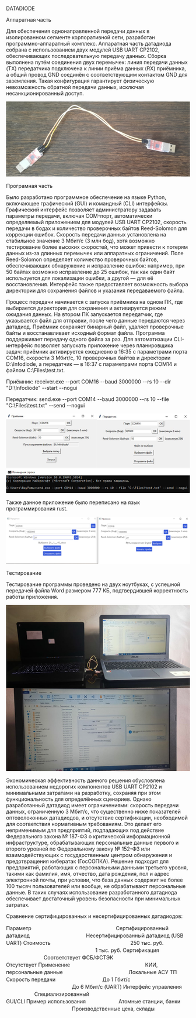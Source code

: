 DATADIODE

Аппаратная часть

Для обеспечения однонаправленной передачи данных в изолированном сегменте корпоративной сети, разработан программно-аппаратный комплекс. Аппаратная часть датадиода собрана с использованием двух модулей USB UART CP2102, обеспечивающих последовательную передачу данных. Сборка выполнена путём соединения двух перемычек: линия передачи данных (TX) передатчика подключена к линии приёма данных (RX) приёмника, а общий провод GND соединён с соответствующим контактом GND для заземления. Такая конфигурация гарантирует физическую невозможность обратной передачи данных, исключая несанкционированный доступ.

![ПАК](screen1.jpg)

Програмная часть

Было разработано программное обеспечение на языке Python, включающее графический (GUI) и командный (CLI) интерфейсы. Графический интерфейс позволяет администратору задавать параметры передачи, включая COM-порт, автоматически определяемый приложением для модулей USB UART CP2102, скорость передачи в бодах и количество проверочных байтов Reed-Solomon для коррекции ошибок. Скорость передачи данных установлена на стабильное значение 3 Мбит/с (3 млн бод), хотя возможно тестирование более высоких скоростей, что может привести к потерям данных из-за длинных перемычек или аппаратных ограничений. 
Поле Reed-Solomon определяет количество проверочных байтов, обеспечивающих обнаружение и исправление ошибок: например, при 50 байтах возможно исправление до 25 ошибок, так как один байт используется для локализации ошибки, а другой — для её восстановления. Интерфейс также предоставляет возможность выбора директории для сохранения файлов и указания передаваемого файла.

Процесс передачи начинается с запуска приёмника на одном ПК, где выбирается директория для сохранения и активируется режим ожидания данных. На втором ПК запускается передатчик, где указывается файл для отправки, после чего данные передаются через датадиод. Приёмник сохраняет бинарный файл, удаляет проверочные байты и восстанавливает исходный формат файла. Программа поддерживает передачу одного файла за раз.
Для автоматизации CLI-интерфейс позволяет запускать приложение через планировщика задач: приёмник активируется ежедневно в 16:35 с параметрами порта COM16, скорости 3 Мбит/с, 10 проверочных байтов и директории D:\Infodiode, а передатчик — в 16:37 с параметрами порта COM14 и файлом C:\Files\test.txt.

Приёмник: receiver.exe --port COM16 --baud 3000000 --rs 10 --dir "D:\Infodiode" --start --nogui

Передатчик: send.exe --port COM14 --baud 3000000 --rs 10 --file "C:\Files\test.txt" --send --nogui

![GUI](screen2.jpg)
![CLI](screen4.jpg)

Также данное приложение было переписано на язык программирования rust.

![GUI](screen3.jpg)

Тестирование

Тестирование программы проведено на двух ноутбуках, с успешной передачей файла Word размером 777 КБ, подтвердившей корректность работы приложения.

![Тест](screen5.jpg)

Экономическая эффективность данного решения обусловлена использованием недорогих компонентов USB UART CP2102 и минимальными затратами на разработку, сохраняя при этом функциональность для определённых сценариев. Однако разработанный датадиод имеет ограничениями: скорость передачи данных, ограниченную 3 Мбит/с, что существенно ниже показателей оптоволоконных датадиодов, и отсутствие сертификации, необходимой для соответствия нормативным требованиям. Это делает его неприменимым для предприятий, подпадающих под действие Федерального закона № 187-ФЗ о критической информационной инфраструктуре, обрабатывающих персональные данные первого и второго уровней по Федеральному закону № 152-ФЗ или взаимодействующих с государственным центром обнаружения и предотвращения кибератак (ГосСОПКА). Решение подходит для предприятий, работающих с персональными данными третьего уровня, такими как фамилия, имя, отчество, дата рождения, пол и адрес электронной почты, при условии, что база данных содержит не более 100 тысяч пользователей или вообще, не обрабатывают персональные данные. В таких случаях использование разработанного датадиода обеспечивает достаточный уровень безопасности при минимальных затратах.

Сравнение сертифицированных и несертифицированных датадиодов:

ПараметрㅤㅤㅤㅤㅤㅤㅤㅤㅤㅤㅤㅤㅤㅤㅤㅤㅤㅤСертифицированный датадиодㅤㅤㅤㅤㅤㅤㅤㅤㅤㅤㅤㅤНесертифицированный датадиод (USB UART)
Стоимостьㅤㅤㅤㅤㅤㅤㅤㅤㅤㅤㅤㅤㅤㅤㅤㅤㅤ250 тыс. руб.ㅤㅤㅤㅤㅤㅤㅤㅤㅤㅤㅤㅤㅤㅤㅤㅤㅤㅤㅤㅤㅤㅤㅤㅤ1 тыс. руб.
СертификацияㅤㅤㅤㅤㅤㅤㅤㅤㅤㅤㅤㅤㅤㅤСоответствует ФСБ/ФСТЭКㅤㅤㅤㅤㅤㅤㅤㅤㅤㅤㅤㅤㅤㅤㅤОтсутствует
ПрименениеㅤㅤㅤㅤㅤㅤㅤㅤㅤㅤㅤㅤㅤㅤㅤㅤКИИ, персональные данныеㅤㅤㅤㅤㅤㅤㅤㅤㅤㅤㅤㅤㅤㅤЛокальные АСУ ТП
Скорость передачиㅤㅤㅤㅤㅤㅤㅤㅤㅤㅤДо 1 Гбит/сㅤㅤㅤㅤㅤㅤㅤㅤㅤㅤㅤㅤㅤㅤㅤㅤㅤㅤㅤㅤㅤㅤㅤㅤㅤㅤДо 6 Мбит/с (UART)
Интерфейс управленияㅤㅤㅤㅤㅤㅤㅤСпециализированныйㅤㅤㅤㅤㅤㅤㅤㅤㅤㅤㅤㅤㅤㅤㅤㅤㅤㅤㅤGUI/CLI
Пример использованияㅤㅤㅤㅤㅤㅤㅤАтомные станции, банкиㅤㅤㅤㅤㅤㅤㅤㅤㅤㅤㅤㅤㅤㅤㅤㅤПроизводственные цеха, склады
